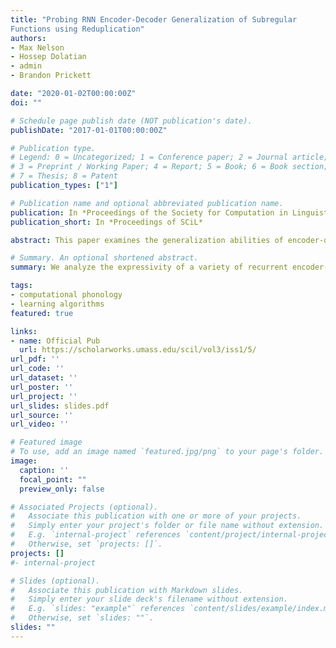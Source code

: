 ```yaml
---
title: "Probing RNN Encoder-Decoder Generalization of Subregular
Functions using Reduplication"
authors:
- Max Nelson
- Hossep Dolatian
- admin
- Brandon Prickett

date: "2020-01-02T00:00:00Z"
doi: ""

# Schedule page publish date (NOT publication's date).
publishDate: "2017-01-01T00:00:00Z"

# Publication type.
# Legend: 0 = Uncategorized; 1 = Conference paper; 2 = Journal article;
# 3 = Preprint / Working Paper; 4 = Report; 5 = Book; 6 = Book section;
# 7 = Thesis; 8 = Patent
publication_types: ["1"]

# Publication name and optional abbreviated publication name.
publication: In *Proceedings of the Society for Computation in Linguistics*
publication_short: In *Proceedings of SCiL*

abstract: This paper examines the generalization abilities of encoder-decoder networks on a class of subregular functions characteristic of natural language reduplication. We find that, for the simulations we run, attention is a necessary and sufficient mechanism for learning generalizable reduplication. We examine attention alignment to connect RNN computation to a class of 2-way transducers.

# Summary. An optional shortened abstract.
summary: We analyze the expressivity of a variety of recurrent encoder-decoder networks, showing they are limited to learning subsequential functions, and connecting an RNNs with attention mechanisms to a class of deterministic 2-way transducers.  

tags:
- computational phonology
- learning algorithms
featured: true

links:
- name: Official Pub
  url: https://scholarworks.umass.edu/scil/vol3/iss1/5/
url_pdf: ''
url_code: ''
url_dataset: ''
url_poster: ''
url_project: ''
url_slides: slides.pdf
url_source: ''
url_video: ''

# Featured image
# To use, add an image named `featured.jpg/png` to your page's folder.
image:
  caption: ''
  focal_point: ""
  preview_only: false

# Associated Projects (optional).
#   Associate this publication with one or more of your projects.
#   Simply enter your project's folder or file name without extension.
#   E.g. `internal-project` references `content/project/internal-project/index.md`.
#   Otherwise, set `projects: []`.
projects: []
#- internal-project

# Slides (optional).
#   Associate this publication with Markdown slides.
#   Simply enter your slide deck's filename without extension.
#   E.g. `slides: "example"` references `content/slides/example/index.md`.
#   Otherwise, set `slides: ""`.
slides: ""
---
```


